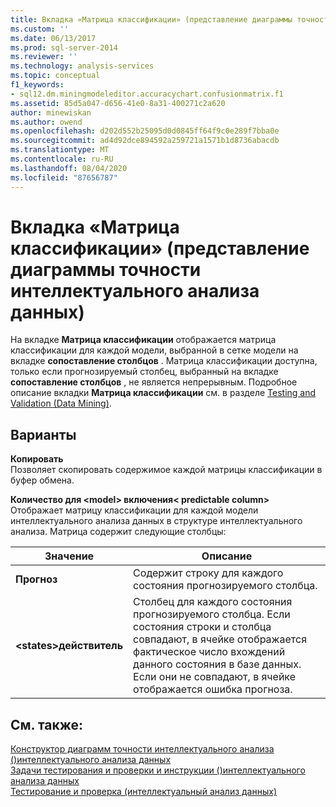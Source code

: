 ```yaml
---
title: Вкладка «Матрица классификации» (представление диаграммы точности интеллектуального анализа данных) | Документация Майкрософт
ms.custom: ''
ms.date: 06/13/2017
ms.prod: sql-server-2014
ms.reviewer: ''
ms.technology: analysis-services
ms.topic: conceptual
f1_keywords:
- sql12.dm.miningmodeleditor.accuracychart.confusionmatrix.f1
ms.assetid: 85d5a047-d656-41e0-8a31-400271c2a620
author: minewiskan
ms.author: owend
ms.openlocfilehash: d202d552b25095d0d0845ff64f9c0e289f7bba0e
ms.sourcegitcommit: ad4d92dce894592a259721a1571b1d8736abacdb
ms.translationtype: MT
ms.contentlocale: ru-RU
ms.lasthandoff: 08/04/2020
ms.locfileid: "87656787"
---
```

# <a name="classification-matrix-tab-mining-accuracy-chart-view"></a>Вкладка «Матрица классификации» (представление диаграммы точности интеллектуального анализа данных)
  На вкладке **Матрица классификации** отображается матрица классификации для каждой модели, выбранной в сетке модели на вкладке **сопоставление столбцов** . Матрица классификации доступна, только если прогнозируемый столбец, выбранный на вкладке **сопоставление столбцов** , не является непрерывным. Подробное описание вкладки **Матрица классификации** см. в разделе [Testing and Validation &#40;Data Mining&#41;](data-mining/testing-and-validation-data-mining.md).  
  
## <a name="options"></a>Варианты  
 **Копировать**  
 Позволяет скопировать содержимое каждой матрицы классификации в буфер обмена.  
  
 **Количество для \<model> включения\< predictable column>**  
 Отображает матрицу классификации для каждой модели интеллектуального анализа данных в структуре интеллектуального анализа. Матрица содержит следующие столбцы:  
  
|Значение|Описание|  
|-----------|-----------------|  
|**Прогноз**|Содержит строку для каждого состояния прогнозируемого столбца.|  
|**\<states>действитель**|Столбец для каждого состояния прогнозируемого столбца. Если состояния строки и столбца совпадают, в ячейке отображается фактическое число вхождений данного состояния в базе данных. Если они не совпадают, в ячейке отображается ошибка прогноза.|  
  
## <a name="see-also"></a>См. также:  
 [Конструктор диаграмм точности интеллектуального анализа &#40;&#41;интеллектуального анализа данных](mining-accuracy-chart-designer-data-mining.md)   
 [Задачи тестирования и проверки и инструкции &#40;&#41;интеллектуального анализа данных](data-mining/testing-and-validation-tasks-and-how-tos-data-mining.md)   
 [Тестирование и проверка (интеллектуальный анализ данных)](data-mining/testing-and-validation-data-mining.md)  
  
  
